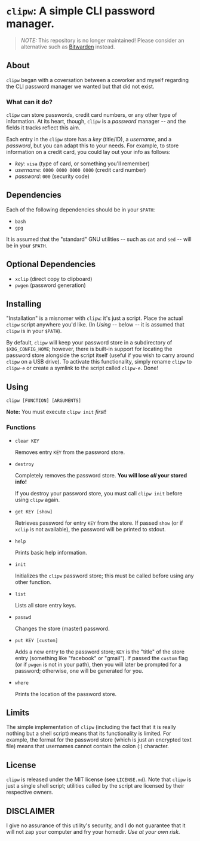 `clipw`: A simple CLI password manager.
=======================================

> *NOTE:* This repository is no longer maintained! Please consider an alternative such as
> [Bitwarden][bitwarden] instead.

About
-----
`clipw` began with a coversation between a coworker and myself regarding the CLI password
manager we wanted but that did not exist.

### What can it do?
`clipw` can store passwords, credit card numbers, or any other type of information. At its
heart, though, `clipw` is a _password_ manager -- and the fields it tracks reflect this
aim.

Each entry in the `clipw` store has a _key_ (title/ID), a _username_, and a _password_, but
you can adapt this to your needs. For example, to store information on a credit card, you
could lay out your info as follows:

* _key_: `visa` (type of card, or something you'll remember)
* _username_: `0000 0000 0000 0000` (credit card number)
* _password_: `000` (security code)

Dependencies
------------
Each of the following dependencies should be in your `$PATH`:

* `bash`
* `gpg`

It is assumed that the "standard" GNU utilities -- such as `cat` and `sed` -- will be in your
`$PATH`.

Optional Dependencies
---------------------
* `xclip` (direct copy to clipboard)
* `pwgen` (password generation)

Installing
----------
"Installation" is a misnomer with `clipw`: it's just a script. Place the actual `clipw` script
anywhere you'd like. (In _Using_ -- below -- it is assumed that `clipw` is in your `$PATH`).

By default, `clipw` will keep your password store in a subdirectory of `$XDG_CONFIG_HOME`;
however, there is built-in support for locating the password store alongside the script itself
(useful if you wish to carry around `clipw` on a USB drive). To activate this functionality,
simply rename `clipw` to `clipw-e` or create a symlink to the script called `clipw-e`. Done!

Using
-----
`clipw [FUNCTION] [ARGUMENTS]`

**Note:** You must execute `clipw init` _first_!

### Functions

* `clear KEY`

   Removes entry `KEY` from the password store.

* `destroy`

   Completely removes the password store. **You will lose _all_ your stored info!**

   If you destroy your password store, you must call `clipw init` before using
   `clipw` again.

* `get KEY [show]`

   Retrieves password for entry `KEY` from the store. If passed `show` (or if `xclip`
   is not available), the password will be printed to stdout.

* `help`

   Prints basic help information.

*  `init`

   Initializes the `clipw` password store; this must be called before using any other function.

* `list`

   Lists all store entry keys.

* `passwd`

   Changes the store (master) password.

* `put KEY [custom]`

   Adds a new entry to the password store; `KEY` is the "title" of the store entry
   (something like "facebook" or "gmail"). If passed the `custom` flag (or if `pwgen`
   is not in your path), then you will later be prompted for a password; otherwise,
   one will be generated for you.

* `where`

   Prints the location of the password store.

Limits
------
The simple implementation of `clipw` (including the fact that it is really nothing but a shell
script) means that its functionality is limited. For example, the format for the password
store (which is just an encrypted text file) means that usernames cannot contain the colon (:)
character.

License
-------
`clipw` is released under the MIT license (see `LICENSE.md`). Note that `clipw` is just a single
shell script; utilities called by the script are licensed by their respective owners.

DISCLAIMER
----------
I give no assurance of this utility's security, and I do not guarantee that it will not zap your
computer and fry your homedir. _Use at your own risk._

[bitwarden]: https://bitwarden.com/
